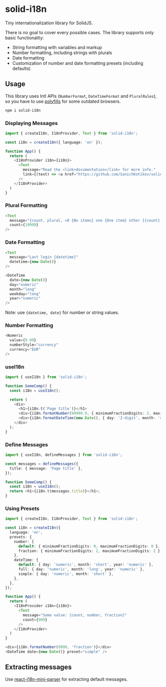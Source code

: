 # solid-i18n

Tiny internationalization library for SolidJS.

There is no goal to cover every possible cases. The library supports only basic functionality:

- String formatting with variables and markup
- Number formatting, including strings with plurals
- Date formatting
- Customization of number and date formatting presets (including defaults)

## Usage

This library uses Intl APIs (`NumberFormat`, `DateTimeFormat` and `PluralRules`), so you have to
use [polyfills](https://formatjs.io/docs/polyfills) for some outdated browsers.

```bash
npm i solid-i18n
```

### Displaying Messages

```typescript jsx
import { createI18n, I18nProvider, Text } from 'solid-i18n';

const i18n = createI18n({ language: 'en' });

function App() {
  return (
    <I18nProvider i18n={i18n}>
      <Text
        message="Read the <link>documentation</link> for more info."
        link={(text) => <a href="https://github.com/SanichKotikov/solid-i18n">{text}</a>}
      />
    </I18nProvider>
  )
}
```

### Plural Formatting

```typescript jsx
<Text
  message="{count, plural, =0 {No items} one {One item} other {{count} items}}."
  count={19999}
/>
```

### Date Formatting

```typescript jsx
<Text
  message="Last login {datetime}"
  datetime={new Date()}
/>

<DateTime
  date={new Date()}
  day="numeric"
  month="long"
  weekday="long"
  year="numeric"
/>
```

Note: use `{datetime, date}` for number or string values.

### Number Formatting

```typescript jsx
<Numeric
  value={9.99}
  numberStyle="currency"
  currency="EUR"
/>
```

### useI18n

```typescript jsx
import { useI18n } from 'solid-i18n';

function SomeComp() {
  const i18n = useI18n();

  return (
    <div>
      <h1>{i18n.t('Page title')}</h1>
      <div>{i18n.formatNumber(99999.9, { minimumFractionDigits: 2, maximumFractionDigits: 2 })}</div>
      <div>{i18n.formatDateTime(new Date(), { day: '2-digit', month: 'short' })}</div>
    </div>
  );
}
```

### Define Messages

```typescript jsx
import { useI18n, defineMessages } from 'solid-i18n';

const messages = defineMessages({
  title: { message: 'Page title' },
});

function SomeComp() {
  const i18n = useI18n();
  return <h1>{i18n.t(messages.title)}</h1>;
}
```

### Using Presets

```typescript jsx
import { createI18n, I18nProvider, Text } from 'solid-i18n';

const i18n = createI18n({
  language: 'en',
  presets: {
    number: {
      default: { minimumFractionDigits: 0, maximumFractionDigits: 0 },
      fraction: { minimumFractionDigits: 2, maximumFractionDigits: 2 },
    },
    dateTime: {
      default: { day: 'numeric', month: 'short', year: 'numeric' },
      full: { day: 'numeric', month: 'long', year: 'numeric' },
      simple: { day: 'numeric', month: 'short' },
    },
  },
});

function App() {
  return (
    <I18nProvider i18n={i18n}>
      <Text
        message="Some value: {count, number, fraction}"
        count={999}
      />
    </I18nProvider>
  )
}
```

```typescript jsx
<div>{i18n.formatNumber(9999, 'fraction')}</div>
<DateTime date={new Date()} preset="simple" />
```

## Extracting messages

Use [react-i18n-mini-parser](https://www.npmjs.com/package/react-i18n-mini-parser) for extracting default messages.
